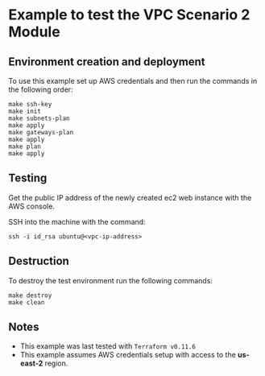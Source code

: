 # Example to test the VPC Scenario 2 Module

## Environment creation and deployment

To use this example set up AWS credentials and then run the commands in the 
following order:

```
make ssh-key
make init
make subnets-plan
make apply
make gateways-plan
make apply
make plan
make apply
```

## Testing

Get the public IP address of the newly created ec2 web instance with the AWS console.

SSH into the machine with the command:

```
ssh -i id_rsa ubuntu@<vpc-ip-address>
```

## Destruction

To destroy the test environment run the following commands:

```
make destroy
make clean
```

## Notes
- This example was last tested with `Terraform v0.11.6`
- This example assumes AWS credentials setup with access to the **us-east-2** region.
